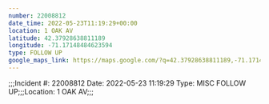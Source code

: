 ```yaml
---
number: 22008812
date_time: 2022-05-23T11:19:29+00:00
location: 1 OAK AV
latitude: 42.37928638811189
longitude: -71.17148484623594
type: FOLLOW UP
google_maps_link: https://maps.google.com/?q=42.37928638811189,-71.17148484623594
---
```


;;;Incident #: 22008812  Date: 2022-05-23 11:19:29   Type: MISC FOLLOW UP;;;Location: 1 OAK AV;;;
